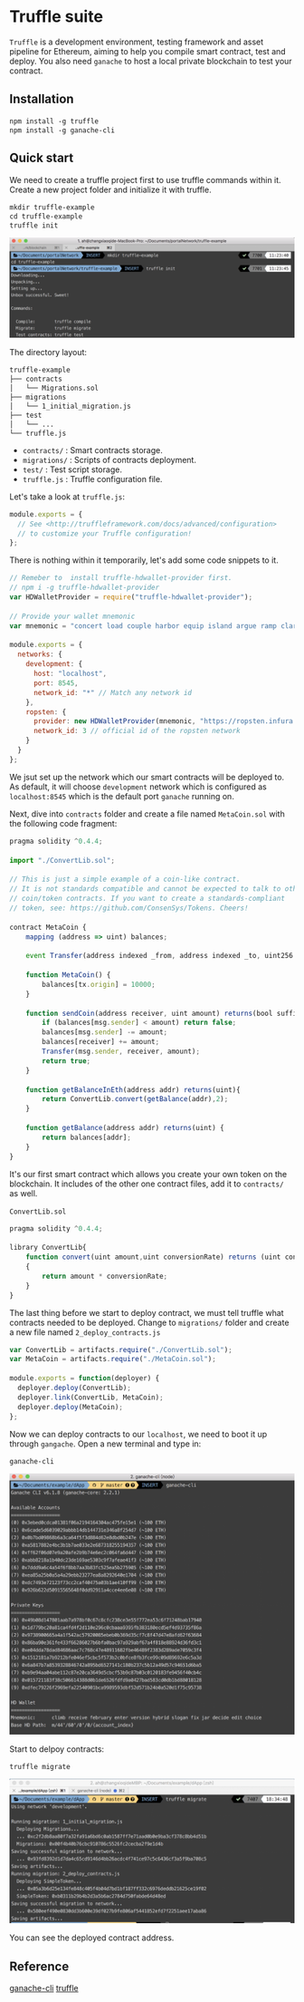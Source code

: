 # Truffle suite

`Truffle` is a development environment, testing framework and asset pipeline for Ethereum, aiming to help you compile smart contract, test and deploy. You also need `ganache` to host a local private blockchain to test your contract.

## Installation

```
npm install -g truffle
npm install -g ganache-cli
```

## Quick start

We need to create a truffle project first to use truffle commands within it. Create a new project folder and initialize it with truffle.

```
mkdir truffle-example
cd truffle-example
truffle init
```
![init](../assets/init.png)

The directory layout:
```
truffle-example
├── contracts
│   └── Migrations.sol
├── migrations
│   └── 1_initial_migration.js
├── test
│   └── ...
└── truffle.js
```
- `contracts/` : Smart contracts storage.
- `migrations/` : Scripts of contracts deployment.
- `test/` : Test script storage.
- `truffle.js` : Truffle configuration file.

Let's take a look at `truffle.js`:

```js
module.exports = {
  // See <http://truffleframework.com/docs/advanced/configuration>
  // to customize your Truffle configuration!
};
```
There is nothing within it temporarily, let's add some code snippets to it.

```js
// Remeber to  install truffle-hdwallet-provider first.
// npm i -g truffle-hdwallet-provider
var HDWalletProvider = require("truffle-hdwallet-provider");

// Provide your wallet mnemonic
var mnemonic = "concert load couple harbor equip island argue ramp clarify fence smart topic";

module.exports = {
  networks: {
    development: {
      host: "localhost",
      port: 8545,
      network_id: "*" // Match any network id
    },
    ropsten: {
      provider: new HDWalletProvider(mnemonic, "https://ropsten.infura.io/"),
      network_id: 3 // official id of the ropsten network
    }
  }
};
```
We jsut set up the network which our smart contracts will be deployed to. As default, it will choose `development` network which is configured as `localhost:8545` which is the default port `ganache` running on.

Next, dive into `contracts` folder and create a file named `MetaCoin.sol` with the following code fragment:

``` js
pragma solidity ^0.4.4;

import "./ConvertLib.sol";

// This is just a simple example of a coin-like contract.
// It is not standards compatible and cannot be expected to talk to other
// coin/token contracts. If you want to create a standards-compliant
// token, see: https://github.com/ConsenSys/Tokens. Cheers!

contract MetaCoin {
	mapping (address => uint) balances;

	event Transfer(address indexed _from, address indexed _to, uint256 _value);

	function MetaCoin() {
		balances[tx.origin] = 10000;
	}

	function sendCoin(address receiver, uint amount) returns(bool sufficient) {
		if (balances[msg.sender] < amount) return false;
		balances[msg.sender] -= amount;
		balances[receiver] += amount;
		Transfer(msg.sender, receiver, amount);
		return true;
	}

	function getBalanceInEth(address addr) returns(uint){
		return ConvertLib.convert(getBalance(addr),2);
	}

	function getBalance(address addr) returns(uint) {
		return balances[addr];
	}
}

```
It's our first smart contract which allows you create your own token on the blockchain. It includes of the other one contract files, add it to `contracts/` as well.

`ConvertLib.sol`
```js
pragma solidity ^0.4.4;

library ConvertLib{
	function convert(uint amount,uint conversionRate) returns (uint convertedAmount)
	{
		return amount * conversionRate;
	}
}
```

The last thing before we start to deploy contract, we must tell truffle what contracts needed to be deployed. Change to `migrations/` folder and create a new file named `2_deploy_contracts.js`

```js
var ConvertLib = artifacts.require("./ConvertLib.sol");
var MetaCoin = artifacts.require("./MetaCoin.sol");

module.exports = function(deployer) {
  deployer.deploy(ConvertLib);
  deployer.link(ConvertLib, MetaCoin);
  deployer.deploy(MetaCoin);
};
```

Now we can deploy contracts to our `localhost`, we need to boot it up through `gangache`. Open a new terminal and type in:
```
ganache-cli
```
![ganache](../assets/ganache.png)

Start to delpoy contracts:

```
truffle migrate
```
![deploy](../assets/deploy.png)

You can see the deployed contract address.

## Reference
[ganache-cli](https://github.com/trufflesuite/ganache-cli)
[truffle](https://github.com/trufflesuite/truffle)